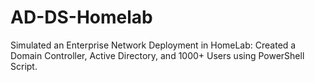 # AD-DS-Homelab
Simulated an Enterprise Network Deployment in HomeLab: Created a Domain Controller, Active Directory, and 1000+ Users using PowerShell Script.
